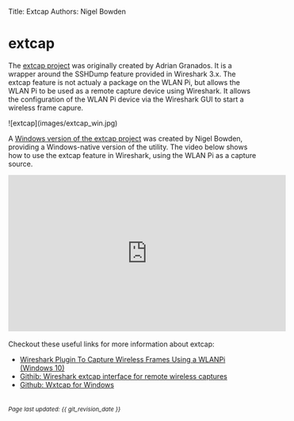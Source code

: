 Title: Extcap
Authors: Nigel Bowden

# extcap

The [extcap project][extcap-github-mac] was originally created by Adrian Granados. It is a wrapper around the SSHDump feature provided in Wireshark 3.x. The extcap feature is not actualy a package on the WLAN Pi, but allows the WLAN Pi to be used as a remote capture device using Wireshark. It allows the configuration of the WLAN Pi device via the Wireshark GUI to start a wireless frame capure. 

<div style="float: center;">
![extcap](images/extcap_win.jpg)
</div>

A [Windows version of the extcap project][wifinigel-blog] was created by Nigel Bowden, providing a Windows-native version of the utility. The video below shows how to use the extcap feature in Wireshark, using the WLAN Pi as a capture source.

<iframe width="560" height="315" src="https://www.youtube.com/embed/VQx38OfPrKI" frameborder="0" allow="accelerometer; autoplay; encrypted-media; gyroscope; picture-in-picture" allowfullscreen></iframe>

Checkout these useful links for more information about extcap:

- [Wireshark Plugin To Capture Wireless Frames Using a WLANPi (Windows 10)][wifinigel-blog]
- [Githib: Wireshark extcap interface for remote wireless captures][extcap-github-mac]
- [Github: Wxtcap for Windows][extcap-github-win]

<!-- Link list -->
[extcap-github-win]: https://github.com/wifinigel/wlan-extcap-win
[extcap-github-mac]: https://github.com/adriangranados/wlan-extcap
[wifinigel-blog]: https://wifinigel.blogspot.com/2019/11/wireshark-plugin-to-capture-wireless.html

<small><br><i>Page last updated: {{ git_revision_date }} </i></small>
